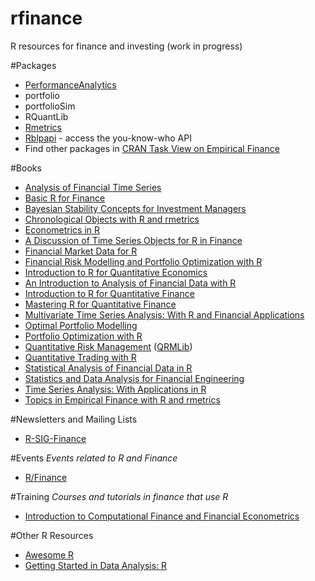 # rfinance

R resources for finance and investing (work in progress)

#Packages
- [PerformanceAnalytics](http://braverock.com/brian/R/PerformanceAnalytics/html/PerformanceAnalytics-package.html)
- portfolio
- portfolioSim
- RQuantLib
- [Rmetrics](http://r-forge.r-project.org/projects/rmetrics)
- [Rblpapi](http://github.com/Rblp/Rblpapi) - access the you-know-who API
- Find other packages in [CRAN Task View on Empirical Finance](http://cran.r-project.org/web/views/Finance.html)

#Books
- [Analysis of Financial Time Series](http://www.amazon.com/dp/0471690740/)
- [Basic R for Finance](https://www.rmetrics.org/ebooks-basicr)
- [Bayesian Stability Concepts for Investment Managers](https://www.rmetrics.org/ebooks-stability)
- [Chronological Objects with R and rmetrics](https://www.rmetrics.org/ebooks-chronos)
- [Econometrics in R](http://cran.r-project.org/doc/contrib/Farnsworth-EconometricsInR.pdf)
- [A Discussion of Time Series Objects for R in Finance](https://www.rmetrics.org/ebooks-tseries)
- [Financial Market Data for R](https://www.rmetrics.org/ebooks-datafeed)
- [Financial Risk Modelling and Portfolio Optimization with R](http://www.amazon.com/Financial-Risk-Modelling-Portfolio-Optimization/dp/0470978708/)
- [Introduction to R for Quantitative Economics](http://www.springer.com/gp/book/9788132223399)
- [An Introduction to Analysis of Financial Data with R](http://www.amazon.com/An-Introduction-Analysis-Financial-Data/dp/0470890819)
- [Introduction to R for Quantitative Finance](http://www.amazon.com/Introduction-Quantitative-Finance-Gergely-Dar%C3%B3czi/dp/178328093X)
- [Mastering R for Quantitative Finance](http://www.amazon.com/Mastering-Quantitative-Finance-Edina-Berlinger/dp/1783552077/)
- [Multivariate Time Series Analysis: With R and Financial Applications](http://www.amazon.com/Multivariate-Time-Series-Analysis-Applications/dp/1118617908/)
- [Optimal Portfolio Modelling](http://eu.wiley.com/WileyCDA/WileyTitle/productCd-0470117664.html)
- [Portfolio Optimization with R](https://www.rmetrics.org/ebooks-portfolio)
- [Quantitative Risk Management](http://www.amazon.com/dp/0691122555/) ([QRMLib](http://cran.r-project.org/web/packages/QRMlib/index.html))
- [Quantitative Trading with R](http://www.amazon.com/Quantitative-Trading-Understanding-Mathematical-Computational/dp/1137354070)
- [Statistical Analysis of Financial Data in R](http://www.amazon.com/Statistical-Analysis-Financial-Springer-Statistics/dp/1461487870/)
- [Statistics and Data Analysis for Financial Engineering](http://www.amazon.com/gp/product/1441977864/)
- [Time Series Analysis: With Applications in R](http://www.amazon.com/dp/0387759581/)
- [Topics in Empirical Finance with R and rmetrics](https://www.rmetrics.org/ebooks-henaff)

#Newsletters and Mailing Lists
- [R-SIG-Finance](https://stat.ethz.ch/mailman/listinfo/r-sig-finance)

#Events
*Events related to R and Finance*
- [R/Finance](http://www.rinfinance.com/)

#Training
*Courses and tutorials in finance that use R*
- [Introduction to Computational Finance and Financial Econometrics](https://www.coursera.org/course/compfinance)

#Other R Resources
- [Awesome R](https://github.com/qinwf/awesome-R) 
- [Getting Started in Data Analysis: R](http://libguides.princeton.edu/dss/R)

